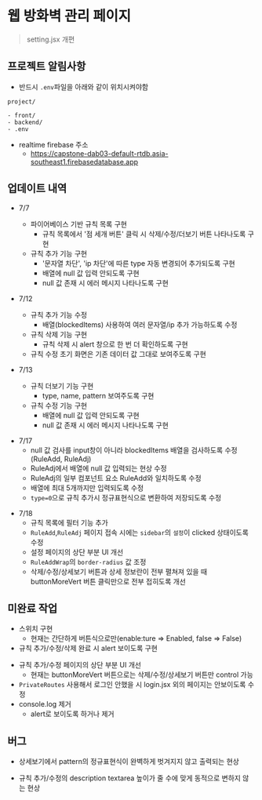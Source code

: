 # 웹 방화벽 관리 페이지

> setting.jsx 개편

## 프로젝트 알림사항

- 반드시 `.env`파일을 아래와 같이 위치시켜야함

```
project/

- front/
- backend/
- .env
```

- realtime firebase 주소
  - https://capstone-dab03-default-rtdb.asia-southeast1.firebasedatabase.app

## 업데이트 내역

- 7/7

  - 파이어베이스 기반 규칙 목록 구현
    - 규칙 목록에서 '점 세개 버튼' 클릭 시 삭제/수정/더보기 버튼 나타나도록 구현
  - 규칙 추가 기능 구현
    - '문자열 차단', 'ip 차단'에 따른 type 자동 변경되어 추가되도록 구현
    - 배열에 null 값 입력 안되도록 구현
    - null 값 존재 시 에러 메시지 나타나도록 구현

- 7/12

  - 규칙 추가 기능 수정
    - 배열(blockedItems) 사용하여 여러 문자열/ip 추가 가능하도록 수정
  - 규칙 삭제 기능 구현
    - 규칙 삭제 시 alert 창으로 한 번 더 확인하도록 구현
  - 규칙 수정 초기 화면은 기존 데이터 값 그대로 보여주도록 구현

- 7/13
  - 규칙 더보기 기능 구현
    - type, name, pattern 보여주도록 구현
  - 규칙 수정 기능 구현
    - 배열에 null 값 입력 안되도록 구현
    - null 값 존재 시 에러 메시지 나타나도록 구현

* 7/17
  - null 값 검사를 input창이 아니라 blockedItems 배열을 검사하도록 수정(RuleAdd, RuleAdj)
  - RuleAdj에서 배열에 null 값 입력되는 현상 수정
  - RuleAdj의 일부 컴포넌트 요소 RuleAdd와 일치하도록 수정
  - 배열에 최대 5개까지만 입력되도록 수정
  * `type=0`으로 규칙 추가시 정규표현식으로 변환하여 저장되도록 수정

- 7/18
  - 규칙 목록에 필터 기능 추가
  * `RuleAdd`,`RuleAdj` 페이지 접속 시에는 `sidebar`의 `설정`이 clicked 상태이도록 수정
  * 설정 페이지의 상단 부분 UI 개선
  * `RuleAddWrap`의 `border-radius` 값 조정
  * 삭제/수정/상세보기 버튼과 상세 정보란이 전부 펼쳐져 있을 때 buttonMoreVert 버튼 클릭만으로 전부 접히도록 개선

## 미완료 작업

- 스위치 구현
  - 현재는 간단하게 버튼식으로만(enable:ture => Enabled, false => False)
- 규칙 추가/수정/삭제 완료 시 alert 보이도록 구현

* 규칙 추가/수정 페이지의 상단 부분 UI 개선
  - 현재는 buttonMoreVert 버튼으로는 삭제/수정/상세보기 버튼만 control 가능
* `PrivateRoutes` 사용해서 로그인 안했을 시 login.jsx 외의 페이지는 안보이도록 수정
* console.log 제거
  - alert로 보이도록 하거나 제거

## 버그

- 상세보기에서 pattern의 정규표현식이 완벽하게 벗겨지지 않고 출력되는 현상

* 규칙 추가/수정의 description textarea 높이가 줄 수에 맞게 동적으로 변하지 않는 현상

